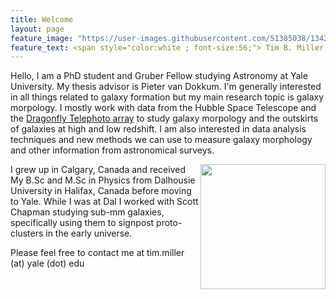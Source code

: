 ```yaml
---
title: Welcome
layout: page
feature_image: "https://user-images.githubusercontent.com/51385038/134207530-9fb8d58f-128c-41b9-a5ad-ba15cbee6ad9.png"
feature_text: <span style="color:white ; font-size:56;"> Tim B. Miller </span>
---
```



Hello, I am a PhD student and Gruber Fellow studying Astronomy at Yale University. My thesis advisor is Pieter van Dokkum. I'm generally interested in all things related to galaxy formation but my main research topic is galaxy morpology. I mostly work with data from the Hubble Space Telescope and the [Dragonfly Telephoto array](https://www.dragonflytelescope.org/) to study galaxy morpology and the outskirts of galaxies at high and low redshift. I am also interested in data analysis techniques and new methods we can use to measure galaxy morphology and other information from astronomical surveys.

<img src="https://user-images.githubusercontent.com/51385038/100281703-668b2080-2f38-11eb-9020-32b5bcfb96a8.JPG" width="200" align="right">
I grew up in Calgary, Canada and received My B.Sc and M.Sc in Physics from Dalhousie University in Halifax, Canada before moving to Yale. While I was at Dal I worked with Scott Chapman studying sub-mm galaxies, specifically using them to signpost proto-clusters in the early universe.

Please feel free to contact me at tim.miller (at) yale (dot) edu
